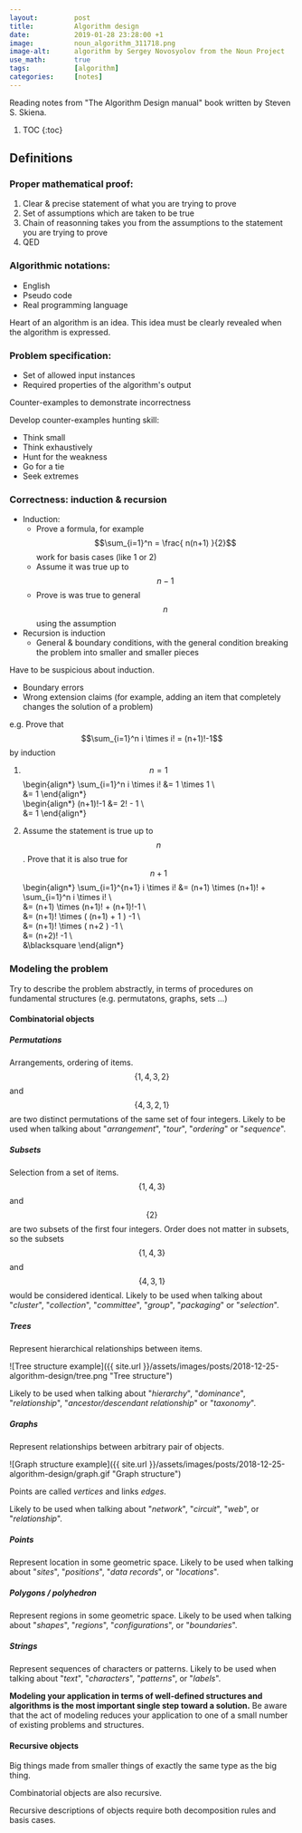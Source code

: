 ```yaml
---
layout:         post
title:          Algorithm design
date:           2019-01-28 23:28:00 +1
image:          noun_algorithm_311718.png
image-alt:      algorithm by Sergey Novosyolov from the Noun Project
use_math:       true
tags:           [algorithm]
categories:     [notes]
---
```


Reading notes from "The Algorithm Design manual" book written by Steven S. Skiena.

<!-- more -->

1. TOC
{:toc}

## Definitions

### Proper mathematical proof:
1. Clear & precise statement of what you are trying to prove
2. Set of assumptions which are taken to be true
3. Chain of reasonning takes you from the assumptions to the statement you are trying to prove
4. QED

### Algorithmic notations: 
- English
- Pseudo code
- Real programming language

Heart of an algorithm is an idea. This idea must be clearly revealed when the algorithm is expressed.

### Problem specification: 
- Set of allowed  input instances
- Required properties of the algorithm's output

Counter-examples to demonstrate incorrectness

Develop counter-examples hunting skill:
- Think small
- Think exhaustively
- Hunt for the weakness
- Go for a tie
- Seek extremes

### Correctness: induction & recursion
- Induction: 
  + Prove a formula, for example $$\sum_{i=1}^n = \frac{ n(n+1) }{2}$$ work for basis cases (like 1 or 2)
  + Assume it was true up to $$n-1$$
  + Prove is was true to general $$n$$ using the assumption
- Recursion is induction
  + General & boundary conditions, with the general condition breaking the problem into smaller and smaller pieces

Have to be suspicious about induction.
- Boundary errors
- Wrong extension claims (for example, adding an item that completely changes the solution of a problem)

e.g. Prove that $$\sum_{i=1}^n i \times i! = (n+1)!-1$$ by induction

1. $$n=1$$
\begin{align\*}
    \sum_{i=1}^n i \times i! &= 1 \times 1 \\\
    &= 1
\end{align\*}
&nbsp;  
\begin{align\*}
    (n+1)!-1 &= 2! - 1 \\\
    &= 1
\end{align\*}

2. Assume the statement is true up to $$n$$. Prove that it is also true for $$n+1$$
\begin{align\*}
    \sum_{i=1}^{n+1} i \times i! &= (n+1) \times (n+1)! + \sum_{i=1}^n i \times i! \\\
    &= (n+1) \times (n+1)! + (n+1)!-1 \\\
    &= (n+1)! \times ( (n+1) + 1 ) -1 \\\
    &= (n+1)! \times ( n+2 ) -1 \\\
    &= (n+2)! -1 \\\
    &\blacksquare
\end{align\*}

### Modeling the problem
Try to describe the problem abstractly, in terms of procedures on fundamental structures (e.g. permutatons, graphs, sets ...)

#### Combinatorial objects
##### Permutations
Arrangements, ordering of items. $$\left\{1,4,3,2\right\}$$ and $$\left\{4,3,2,1\right\}$$ are two distinct permutations of the same set of four integers.
Likely to be used when talking about "*arrangement*", "*tour*", "*ordering*" or "*sequence*".

##### Subsets
Selection from a set of items. $$\left\{1,4,3\right\}$$ and $$\left\{2\right\}$$ are two subsets of the first four integers. Order does not matter in subsets, so the subsets $$\left\{1,4,3\right\}$$ and $$\left\{4,3,1\right\}$$ would be considered identical.
Likely to be used when talking about "*cluster*", "*collection*", "*committee*", "*group*", "*packaging*" or "*selection*".

##### Trees
Represent hierarchical relationships between items.

![Tree structure example]({{ site.url }}/assets/images/posts/2018-12-25-algorithm-design/tree.png "Tree structure")

Likely to be used when talking about "*hierarchy*", "*dominance*", "*relationship*", "*ancestor/descendant relationship*" or "*taxonomy*".

##### Graphs
Represent relationships between arbitrary pair of objects.

![Graph structure example]({{ site.url }}/assets/images/posts/2018-12-25-algorithm-design/graph.gif "Graph structure")

Points are called *vertices* and links *edges*.

Likely to be used when talking about "*network*", "*circuit*", "*web*", or "*relationship*".

##### Points
Represent location in some geometric space.
Likely to be used when talking about "*sites*", "*positions*", "*data records*", or "*locations*".

##### Polygons / polyhedron
Represent regions in some geometric space.
Likely to be used when talking about "*shapes*", "*regions*", "*configurations*", or "*boundaries*".

##### Strings
Represent sequences of characters or patterns.
Likely to be used when talking about "*text*", "*characters*", "*patterns*", or "*labels*".

**Modeling your application in terms of well-defined structures and algorithms is the most important single step toward a solution.**
Be aware that the act of modeling reduces your application to one of a small number of existing problems and structures.

#### Recursive objects
Big things made from smaller things of exactly the same type as the big thing.

Combinatorial objects are also recursive.

Recursive descriptions of objects require both decomposition rules and basis cases.

